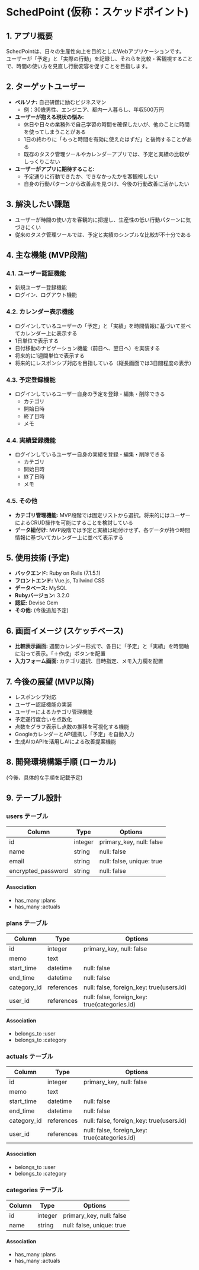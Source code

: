 # SchedPoint (仮称：スケッドポイント)

## 1. アプリ概要

SchedPointは、日々の生産性向上を目的としたWebアプリケーションです。  
ユーザーが「予定」と「実際の行動」を記録し、それらを比較・客観視することで、時間の使い方を見直し行動変容を促すことを目指します。

## 2. ターゲットユーザー

* **ペルソナ:** 自己研鑽に励むビジネスマン
    - 例：30歳男性、エンジニア、都内一人暮らし、年収500万円
* **ユーザーが抱える現状の悩み:**
    - 休日や日々の業務外で自己学習の時間を確保したいが、他のことに時間を使ってしまうことがある
    - 1日の終わりに「もっと時間を有効に使えたはずだ」と後悔することがある
    - 既存のタスク管理ツールやカレンダーアプリでは、予定と実績の比較がしっくりこない
* **ユーザーがアプリに期待すること:**
    - 予定通りに行動できたか、できなかったかを客観視したい
    - 自身の行動パターンから改善点を見つけ、今後の行動改善に活かしたい

## 3. 解決したい課題

- ユーザーが時間の使い方を客観的に把握し、生産性の低い行動パターンに気づきにくい
- 従来のタスク管理ツールでは、予定と実績のシンプルな比較が不十分である

## 4. 主な機能 (MVP段階)

### 4.1. ユーザー認証機能
- 新規ユーザー登録機能
- ログイン、ログアウト機能

### 4.2. カレンダー表示機能
- ログインしているユーザーの「予定」と「実績」を時間情報に基づいて並べてカレンダー上に表示する
- 1日単位で表示する
- 日付移動のナビゲーション機能（前日へ、翌日へ）を実装する
- 将来的に1週間単位で表示する
- 将来的にレスポンシブ対応を目指している（縦長画面では3日間程度の表示）

### 4.3. 予定登録機能
- ログインしているユーザー自身の予定を登録・編集・削除できる
    - カテゴリ
    - 開始日時
    - 終了日時
    - メモ

### 4.4. 実績登録機能
- ログインしているユーザー自身の実績を登録・編集・削除できる
    - カテゴリ
    - 開始日時
    - 終了日時
    - メモ

### 4.5. その他
- **カテゴリ管理機能:** MVP段階では固定リストから選択。将来的にはユーザーによるCRUD操作を可能にすることを検討している
- **データ紐付け:** MVP段階では予定と実績は紐付けせず、各データが持つ時間情報に基づいてカレンダー上に並べて表示する

## 5. 使用技術 (予定)

- **バックエンド:** Ruby on Rails (7.1.5.1)
- **フロントエンド:** Vue.js, Tailwind CSS
- **データベース:** MySQL
- **Rubyバージョン:** 3.2.0
- **認証:** Devise Gem
- **その他:** (今後追加予定)

## 6. 画面イメージ (スケッチベース)

- **比較表示画面:** 週間カレンダー形式で、各日に「予定」と「実績」を時間軸に沿って表示。「＋作成」ボタンを配置
- **入力フォーム画面:** カテゴリ選択、日時指定、メモ入力欄を配置

## 7. 今後の展望 (MVP以降)

- レスポンシブ対応
- ユーザー認証機能の実装
- ユーザーによるカテゴリ管理機能
- 予定遂行度合いを点数化
- 点数をグラフ表示し点数の推移を可視化する機能
- GoogleカレンダーとAPI連携し「予定」を自動入力
- 生成AIのAPIを活用しAIによる改善提案機能

## 8. 開発環境構築手順 (ローカル)

(今後、具体的な手順を記載予定)

## 9. テーブル設計

### users テーブル

| Column             | Type    | Options                   |
| ------------------ | ------- | ------------------------- |
| id                 | integer | primary_key, null: false  |
| name               | string  | null: false               |
| email              | string  | null: false, unique: true |
| encrypted_password | string  | null: false               |

#### Association

- has_many :plans
- has_many :actuals

### plans テーブル

| Column      | Type       | Options                        |
| ----------- | ---------- | ------------------------------ |
| id          | integer    | primary_key, null: false       |
| memo        | text       |                                |
| start_time  | datetime   | null: false                    |
| end_time    | datetime   | null: false                    |
| category_id | references | null: false, foreign_key: true(users.id) |
| user_id     | references | null: false, foreign_key: true(categories.id) |

#### Association

- belongs_to :user
- belongs_to :category

### actuals テーブル

| Column      | Type       | Options                        |
| ----------- | ---------- | ------------------------------ |
| id          | integer    | primary_key, null: false       |
| memo        | text       |                                |
| start_time  | datetime   | null: false                    |
| end_time    | datetime   | null: false                    |
| category_id | references | null: false, foreign_key: true(users.id) |
| user_id     | references | null: false, foreign_key: true(categories.id) |

#### Association

- belongs_to :user
- belongs_to :category

### categories テーブル

| Column             | Type    | Options                   |
| ------------------ | ------- | ------------------------- |
| id                 | integer | primary_key, null: false  |
| name               | string  | null: false, unique: true |

#### Association

- has_many :plans
- has_many :actuals
